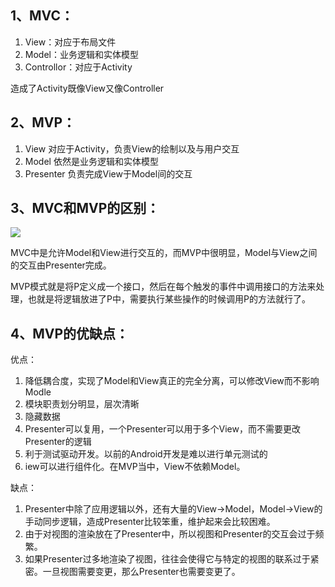 ## 1、MVC：

1. View：对应于布局文件
2. Model：业务逻辑和实体模型
3. Controllor：对应于Activity

造成了Activity既像View又像Controller

## 2、MVP：

1. View 对应于Activity，负责View的绘制以及与用户交互
2. Model 依然是业务逻辑和实体模型
3. Presenter 负责完成View于Model间的交互

## 3、MVC和MVP的区别：

![](http://img.blog.csdn.net/20150622212916054)

MVC中是允许Model和View进行交互的，而MVP中很明显，Model与View之间的交互由Presenter完成。

MVP模式就是将P定义成一个接口，然后在每个触发的事件中调用接口的方法来处理，也就是将逻辑放进了P中，需要执行某些操作的时候调用P的方法就行了。

## 4、MVP的优缺点：

优点：

1. 降低耦合度，实现了Model和View真正的完全分离，可以修改View而不影响Modle
2. 模块职责划分明显，层次清晰
3. 隐藏数据
4. Presenter可以复用，一个Presenter可以用于多个View，而不需要更改Presenter的逻辑
5. 利于测试驱动开发。以前的Android开发是难以进行单元测试的
6. iew可以进行组件化。在MVP当中，View不依赖Model。

缺点：

1. Presenter中除了应用逻辑以外，还有大量的View->Model，Model->View的手动同步逻辑，造成Presenter比较笨重，维护起来会比较困难。
2. 由于对视图的渲染放在了Presenter中，所以视图和Presenter的交互会过于频繁。
3. 如果Presenter过多地渲染了视图，往往会使得它与特定的视图的联系过于紧密。一旦视图需要变更，那么Presenter也需要变更了。

